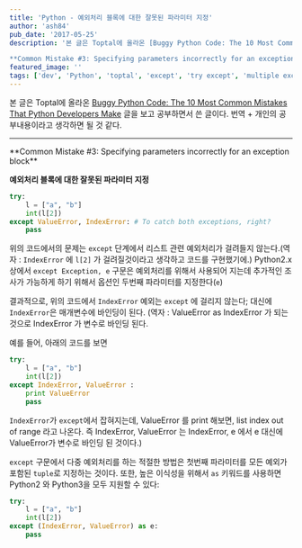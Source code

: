 ```yaml
---
title: 'Python - 예외처리 블록에 대한 잘못된 파라미터 지정'
author: 'ash84'
pub_date: '2017-05-25'
description: '본 글은 Toptal에 올라온 [Buggy Python Code: The 10 Most Common Mistakes That Python Developers Make](https://www.toptal.com/python/top-10-mistakes-that-python-programmers-make) 글을 보고 공부하면서 쓴 글이다. 번역 + 개인의 공부내용이라고 생각하면 될 것 같다.

**Common Mistake #3: Specifying parameters incorrectly for an exception blo'
featured_image: ''
tags: ['dev', 'Python', 'toptal', 'except', 'try except', 'multiple exception']
---
```


본 글은 Toptal에 올라온 [Buggy Python Code: The 10 Most Common Mistakes That Python Developers Make](https://www.toptal.com/python/top-10-mistakes-that-python-programmers-make) 글을 보고 공부하면서 쓴 글이다. 번역 + 개인의 공부내용이라고 생각하면 될 것 같다.
<hr/>
**Common Mistake #3: Specifying parameters incorrectly for an exception block**

**예외처리 블록에 대한 잘못된 파라미터 지정**


```python
try:
    l = ["a", "b"]
    int(l[2])
except ValueError, IndexError: # To catch both exceptions, right?
    pass
```

위의 코드에서의 문제는 `except` 단계에서 리스트 관련 예외처리가 걸려들지 않는다.(역자 : `IndexError` 에 `l[2]` 가 걸려질것이라고 생각하고 코드를 구현했기에.) Python2.x 상에서 `except Exception, e` 구문은 예외처리를 위해서 사용되어 지는데 추가적인 조사가 가능하게 하기 위해서 옵션인 두번째 파라미터를 지정한다(`e`)

결과적으로, 위의 코드에서 `IndexError` 예외는 `except` 에 걸리지 않는다; 대신에 `IndexError`은 매개변수에 바인딩이 된다. (역자 : ValueError as IndexError 가 되는것으로 IndexError 가 변수로 바인딩 된다.

예를 들어, 아래의 코드를 보면
```python 
try:
    l = ["a", "b"]
    int(l[2])
except IndexError, ValueError :
    print ValueError
    pass
```

`IndexError`가 `except`에서 잡혀지는데, ValueError 를 print 해보면, list index out of range
라고 나온다. 즉 IndexError, ValueError 는 IndexError, e 에서 e 대신에 ValueError가 변수로 바인딩 된 것이다.) 


`except` 구문에서 다중 예외처리를 하는 적절한 방법은 첫번째 파라미터를 모든 예외가 포함된 `tuple`로 지정하는 것이다. 또한, 높은 이식성을 위해서 `as` 키워드를 사용하면 Python2 와 Python3을 모두 지원할 수 있다:

```python
try:
    l = ["a", "b"]
    int(l[2])
except (IndexError, ValueError) as e:
    pass
```

